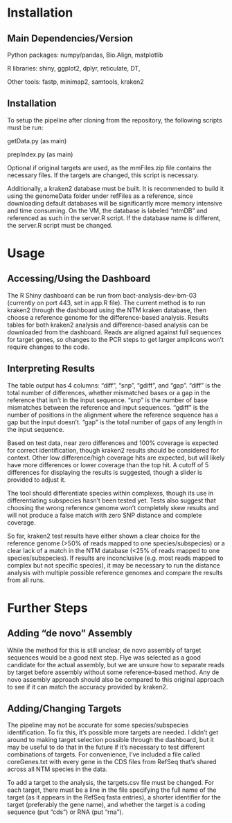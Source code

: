 # Installation

## Main Dependencies/Version
Python packages: numpy/pandas, Bio.Align, matplotlib

R libraries: shiny, ggplot2, dplyr, reticulate, DT, 

Other tools: fastp, minimap2, samtools, kraken2

## Installation
To setup the pipeline after cloning from the repository, the following scripts must be run:

getData.py (as main)

prepIndex.py (as main) 

Optional if original targets are used, as the mmFiles.zip file contains the necessary files. If the targets are changed, this script is necessary.

Additionally, a kraken2 database must be built. It is recommended to build it using the genomeData folder under refFiles as a reference, since downloading default databases will be significantly more memory intensive and time consuming. On the VM, the database is labeled “ntmDB” and referenced as such in the server.R script. If the database name is different, the server.R script must be changed. 

# Usage

## Accessing/Using the Dashboard
The R Shiny dashboard can be run from bact-analysis-dev-bm-03 (currently on port 443, set in app.R file). The current method is to run kraken2 through the dashboard using the NTM kraken database, then choose a reference genome for the difference-based analysis. Results tables for both kraken2 analysis and difference-based analysis can be downloaded from the dashboard. Reads are aligned against full sequences for target genes, so changes to the PCR steps to get larger amplicons won’t require changes to the code.

## Interpreting Results
The table output has 4 columns: “diff”, “snp”, “gdiff”, and “gap”. “diff” is the total number of differences, whether mismatched bases or a gap in the reference that isn’t in the input sequence. “snp” is the number of base mismatches between the reference and input sequences. “gdiff” is the number of positions in the alignment where the reference sequence has a gap but the input doesn’t. “gap” is the total number of gaps of any length in the input sequence. 

Based on test data, near zero differences and 100% coverage is expected for correct identification, though kraken2 results should be considered for context. Other low difference/high coverage hits are expected, but will likely have more differences or lower coverage than the top hit. A cutoff of 5 differences for displaying the results is suggested, though a slider is provided to adjust it. 

The tool should differentiate species within complexes, though its use in differentiating subspecies hasn’t been tested yet. Tests also suggest that choosing the wrong reference genome won’t completely skew results and will not produce a false match with zero SNP distance and complete coverage. 

So far, kraken2 test results have either shown a clear choice for the reference genome (>50% of reads mapped to one species/subspecies) or a clear lack of a match in the NTM database (<25% of reads mapped to one species/subspecies). If results are inconclusive (e.g. most reads mapped to complex but not specific species), it may be necessary to run the distance analysis with multiple possible reference genomes and compare the results from all runs.  

# Further Steps

## Adding “de novo” Assembly
While the method for this is still unclear, de novo assembly of target sequences would be a good next step. Flye was selected as a good candidate for the actual assembly, but we are unsure how to separate reads by target before assembly without some reference-based method. Any de novo assembly approach should also be compared to this original approach to see if it can match the accuracy provided by kraken2. 

## Adding/Changing Targets
The pipeline may not be accurate for some species/subspecies identification. To fix this, it’s possible more targets are needed. I didn’t get around to making target selection possible through the dashboard, but it may be useful to do that in the future if it’s necessary to test different combinations of targets. For convenience, I’ve included a file called coreGenes.txt with every gene in the CDS files from RefSeq that’s shared across all NTM species in the data. 

To add a target to the analysis, the targets.csv file must be changed. For each target, there must be a line in the file specifying the full name of the target (as it appears in the RefSeq fasta entries), a shorter identifier for the target (preferably the gene name), and whether the target is a coding sequence (put “cds”) or RNA (put “rna”).

	

